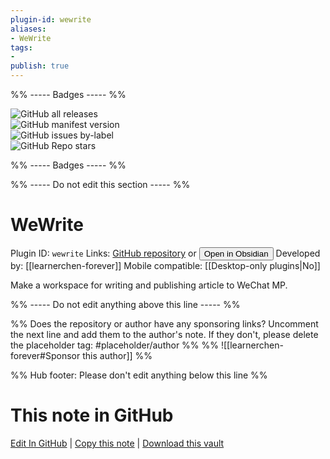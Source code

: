 ```yaml
---
plugin-id: wewrite
aliases:
- WeWrite
tags: 
- 
publish: true
---
```


%% ----- Badges ----- %%

![GitHub all releases](https://img.shields.io/github/downloads/learnerchen-forever/wewrite/total?color=573E7A&logo=github&style=for-the-badge)   
![GitHub manifest version](https://img.shields.io/github/manifest-json/v/learnerchen-forever/wewrite?color=573E7A&logo=github&style=for-the-badge)   
![GitHub issues by-label](https://img.shields.io/github/issues/learnerchen-forever/wewrite/help%20wanted?color=573E7A&logo=github&style=for-the-badge)   
![GitHub Repo stars](https://img.shields.io/github/stars/learnerchen-forever/wewrite?color=573E7A&logo=github&style=for-the-badge)

%% ----- Badges ----- %%

%% ----- Do not edit this section ----- %%

# WeWrite

Plugin ID: `wewrite`
Links: [GitHub repository](https://github.com/learnerchen-forever/wewrite) or [<button id=HH>Open in Obsidian</button>](obsidian://show-plugin?id=wewrite)
Developed by: [[learnerchen-forever]]
Mobile compatible: [[Desktop-only plugins|No]]

Make a workspace for writing and publishing article to WeChat MP.

%% ----- Do not edit anything above this line ----- %% 

%% Does the repository or author have any sponsoring links? Uncomment the next line and add them to the author's note. If they don't, please delete the placeholder tag: #placeholder/author %%
%% ![[learnerchen-forever#Sponsor this author]] %%

%% Hub footer: Please don't edit anything below this line %%

# This note in GitHub

<span class="git-footer">[Edit In GitHub](https://github.dev/obsidian-community/obsidian-hub/blob/main/02%20-%20Community%20Expansions/02.05%20All%20Community%20Expansions/Plugins/wewrite.md "git-hub-edit-note") | [Copy this note](https://raw.githubusercontent.com/obsidian-community/obsidian-hub/main/02%20-%20Community%20Expansions/02.05%20All%20Community%20Expansions/Plugins/wewrite.md "git-hub-copy-note") | [Download this vault](https://github.com/obsidian-community/obsidian-hub/archive/refs/heads/main.zip "git-hub-download-vault") </span>
